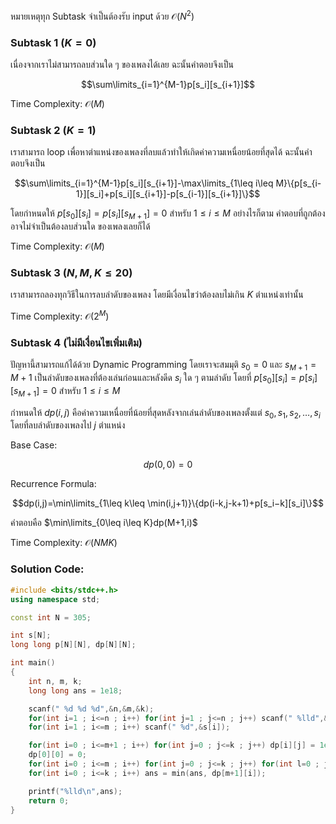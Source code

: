 หมายเหตุทุก Subtask จำเป็นต้องรับ input ด้วย $\mathcal{O}(N^2)$

### Subtask 1 ($K=0$)

เนื่องจากเราไม่สามารถลบส่วนใด ๆ ของเพลงได้เลย ฉะนั้นคำตอบจึงเป็น 

$$\sum\limits_{i=1}^{M-1}p[s_i][s_{i+1}]$$

Time Complexity: $\mathcal{O}(M)$

### Subtask 2 ($K=1$)

เราสามารถ loop เพื่อหาตำแหน่งของเพลงที่ลบแล้วทำให้เกิดค่าความเหนื่อยน้อยที่สุดได้ ฉะนั้นคำตอบจึงเป็น

$$\sum\limits_{i=1}^{M-1}p[s_i][s_{i+1}]-\max\limits_{1\leq i\leq M}\{p[s_{i-1}][s_i]+p[s_i][s_{i+1}]-p[s_{i-1}][s_{i+1}]\}$$

โดยกำหนดให้ $p[s_0][s_i]=p[s_i][s_{M+1}]=0$ สำหรับ $1\leq i\leq M$ อย่างไรก็ตาม คำตอบที่ถูกต้องอาจไม่จำเป็นต้องลบส่วนใด
ของเพลงเลยก็ได้

Time Complexity: $\mathcal{O}(M)$

### Subtask 3 ($N,M,K\leq 20$)

เราสามารถลองทุกวิธีในการลบลำดับของเพลง โดยมีเงื่อนไขว่าต้องลบไม่เกิน $K$ ตำแหน่งเท่านั้น

Time Complexity: $\mathcal{O}(2^M)$

### Subtask 4 (ไม่มีเงื่อนไขเพิ่มเติม)

ปัญหานี้สามารถแก้ได้ด้วย Dynamic Programming โดยเราจะสมมุติ $s_0=0$ และ $s_{M+1}=M+1$ เป็นลำดับของเพลงที่ต้องเล่นก่อนและหลังดีด $s_i$ ใด ๆ ตามลำดับ โดยที่ $p[s_0][s_i]=p[s_i][s_{M+1}]=0$ สำหรับ $1\leq i\leq M$

กำหนดให้ $dp(i,j)$ คือค่าความเหนื่อยที่น้อยที่สุดหลังจากเล่นลำดับของเพลงตั้งแต่ $s_0,s_1,s_2,\dots,s_i$ โดยที่ลบลำดับของเพลงไป $j$ ตำแหน่ง

Base Case:

$$dp(0,0)=0$$

Recurrence Formula:

$$dp(i,j)=\min\limits_{1\leq k\leq \min(i,j+1)}\{dp(i-k,j-k+1)+p[s_i−k][s_i]\}$$

คำตอบคือ $\min\limits_{0\leq i\leq K}dp(M+1,i)$

Time Complexity: $\mathcal{O}(NMK)$

### Solution Code:

```cpp
#include <bits/stdc++.h>
using namespace std;

const int N = 305;

int s[N];
long long p[N][N], dp[N][N];

int main()
{
    int n, m, k;
    long long ans = 1e18;

    scanf(" %d %d %d",&n,&m,&k);
    for(int i=1 ; i<=n ; i++) for(int j=1 ; j<=n ; j++) scanf(" %lld",&p[i][j]);
    for(int i=1 ; i<=m ; i++) scanf(" %d",&s[i]);

    for(int i=0 ; i<=m+1 ; i++) for(int j=0 ; j<=k ; j++) dp[i][j] = 1e18;
    dp[0][0] = 0;
    for(int i=0 ; i<=m ; i++) for(int j=0 ; j<=k ; j++) for(int l=0 ; j+l<=k && i+l+1<=m+1 ; l++) dp[i+l+1][j+l] = min(dp[i+l+1][j+l], dp[i][j] + p[s[i]][s[i+l+1]]);
    for(int i=0 ; i<=k ; i++) ans = min(ans, dp[m+1][i]);

    printf("%lld\n",ans);
    return 0;
}
```
